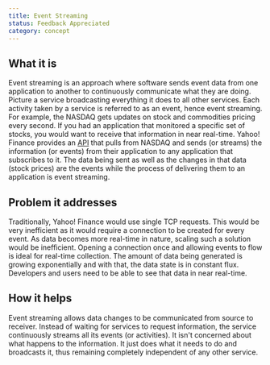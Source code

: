 ```yaml
---
title: Event Streaming
status: Feedback Appreciated
category: concept
---
```


## What it is

Event streaming is an approach where software sends event data from one application to another to continuously communicate what they are doing.
Picture a service broadcasting everything it does to all other services.
Each activity taken by a service is referred to as an event, hence event streaming.
For example, the NASDAQ gets updates on stock and commodities pricing every second.
If you had an application that monitored a specific set of stocks, you would want to receive that information in near real-time.
Yahoo! Finance provides an [API](https://glossary.cncf.io/application-programming-interface/) that pulls from NASDAQ and sends (or streams) the information (or events) from their application to any application that subscribes to it.
The data being sent as well as the changes in that data (stock prices) are the events while the process of delivering them to an application is event streaming.

## Problem it addresses

Traditionally, Yahoo! Finance would use single TCP requests.
This would be very inefficient as it would require a connection to be created for every event.
As data becomes more real-time in nature, scaling such a solution would be inefficient.
Opening a connection once and allowing events to flow is ideal for real-time collection.
The amount of data being generated is growing exponentially and with that, the data state is in constant flux. Developers and users need to be able to see that data in near real-time.

## How it helps

Event streaming allows data changes to be communicated from source to receiver.
Instead of waiting for services to request information, the service continuously streams all its events (or activities).
It isn't concerned about what happens to the information.
It just does what it needs to do and broadcasts it, thus remaining completely independent of any other service.
